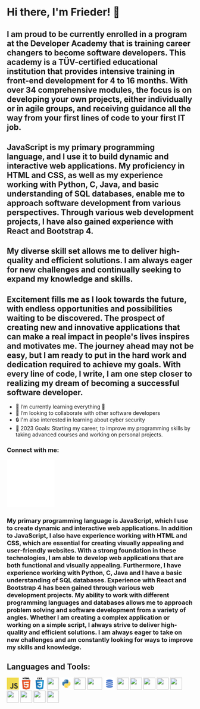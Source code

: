 # Hi there, I'm Frieder! 👋

## I am proud to be currently enrolled in a program at the Developer Academy that is training career changers to become software developers. This academy is a TÜV-certified educational institution that provides intensive training in front-end development for 4 to 16 months. With over 34 comprehensive modules, the focus is on developing your own projects, either individually or in agile groups, and receiving guidance all the way from your first lines of code to your first IT job.

## JavaScript is my primary programming language, and I use it to build dynamic and interactive web applications. My proficiency in HTML and CSS, as well as my experience working with Python, C, Java, and basic understanding of SQL databases, enable me to approach software development from various perspectives. Through various web development projects, I have also gained experience with React and Bootstrap 4.

## My diverse skill set allows me to deliver high-quality and efficient solutions. I am always eager for new challenges and continually seeking to expand my knowledge and skills.

## Excitement fills me as I look towards the future, with endless opportunities and possibilities waiting to be discovered. The prospect of creating new and innovative applications that can make a real impact in people's lives inspires and motivates me. The journey ahead may not be easy, but I am ready to put in the hard work and dedication required to achieve my goals. With every line of code, I write, I am one step closer to realizing my dream of becoming a successful software developer.

- 🌱 I’m currently learning everything 🤣
- 👯 I’m looking to collaborate with other software developers
- 🔒 I'm also interested in learning about cyber security
- 🥅 2023 Goals: Starting my career, to improve my programming skills by taking advanced courses and working on personal projects.

### Connect with me:

[![website](./img/linkedin-light-small.svg)](https://www.linkedin.com/in/frieder-singer-6a9b9025b/)

<!-- API fail BUG-->
<!-- [![Frieder's GitHub stats](https://github-readme-stats.vercel.app/api?username=friedersinger&count_private=true&show_icons=true&theme=dark) -->

<!-- (https://github.com/friedersinger/github-readme-stats) -->

<!-- API fail BUG -->
<!-- [![Top Langs](https://github-readme-stats.vercel.app/api/top-langs/?username=friedersinger&theme=dark)] -->

<!-- (https://github.com/friedersinger/github-readme-stats) -->

### My primary programming language is JavaScript, which I use to create dynamic and interactive web applications. In addition to JavaScript, I also have experience working with HTML and CSS, which are essential for creating visually appealing and user-friendly websites. With a strong foundation in these technologies, I am able to develop web applications that are both functional and visually appealing. Furthermore, I have experience working with Python, C, Java and I have a basic understanding of SQL databases. Experience with React and Bootstrap 4 has been gained through various web development projects. My ability to work with different programming languages and databases allows me to approach problem solving and software development from a variety of angles. Whether I am creating a complex application or working on a simple script, I always strive to deliver high-quality and efficient solutions. I am always eager to take on new challenges and am constantly looking for ways to improve my skills and knowledge.

## Languages and Tools:

<p float="left">
    <img height="32" width="32" src="https://raw.githubusercontent.com/github/explore/80688e429a7d4ef2fca1e82350fe8e3517d3494d/topics/javascript/javascript.png" />
    <img height="32" width="32" src="https://raw.githubusercontent.com/github/explore/80688e429a7d4ef2fca1e82350fe8e3517d3494d/topics/html/html.png" />
    <img height="32" width="32" src="https://raw.githubusercontent.com/github/explore/80688e429a7d4ef2fca1e82350fe8e3517d3494d/topics/css/css.png" />
    <img height="32" width="32" src="https://www.sic-sales.de/wp-content/uploads/2016/04/Swift_logo.svg.png" />
    <img height="32" width="32" src="https://raw.githubusercontent.com/github/explore/80688e429a7d4ef2fca1e82350fe8e3517d3494d/topics/python/python.png" />
    <img height="32" width="32" src="https://cdn.icon-icons.com/icons2/2415/PNG/512/c_original_logo_icon_146611.png" />
    <img height="32" width="40" src="https://1000logos.net/wp-content/uploads/2020/09/Java-Logo.png" />
    <img height="32" width="32" src="https://raw.githubusercontent.com/github/explore/80688e429a7d4ef2fca1e82350fe8e3517d3494d/topics/sql/sql.png" />
    <img height="32" width="32" src="https://github.githubassets.com/images/modules/logos_page/GitHub-Mark.png" />
    <img height="32" width="32" src="https://developer.apple.com/assets/elements/icons/xcode-12/xcode-12-96x96_2x.png" />
    <img height="32" width="32" src="https://www.nicepng.com/png/detail/141-1415492_bootstrap-bootstrap-4-icon-png.png" />
    <img height="32" width="32" src="https://www.google.com/url?sa=i&url=https%3A%2F%2Fde.m.wikipedia.org%2Fwiki%2FDatei%3AAngular_full_color_logo.svg&psig=AOvVaw25UNYnrBB40NbbsX4TxfUI&ust=1687252770067000&source=images&cd=vfe&ved=0CBEQjRxqFwoTCJj6vcKAz_8CFQAAAAAdAAAAABAD" />
    <img height="32" width="32" src="https://upload.wikimedia.org/wikipedia/commons/thumb/a/a7/React-icon.svg/2300px-React-icon.svg.png" />
    <img height="32" width="32" src="https://upload.wikimedia.org/wikipedia/commons/thumb/9/9a/Visual_Studio_Code_1.35_icon.svg/2048px-Visual_Studio_Code_1.35_icon.svg.png" />
    <img height="32" width="32" src="https://upload.wikimedia.org/wikipedia/commons/thumb/a/af/Adobe_Photoshop_CC_icon.svg/640px-Adobe_Photoshop_CC_icon.svg.png" />
    <img height="32" width="32" src="https://upload.wikimedia.org/wikipedia/commons/thumb/b/b6/Adobe_Photoshop_Lightroom_CC_logo.svg/2101px-Adobe_Photoshop_Lightroom_CC_logo.svg.png" />
    <img height="32" width="32" src="https://upload.wikimedia.org/wikipedia/en/9/9f/2015_Final_Cut_Pro_Logo.png" />
</p>
